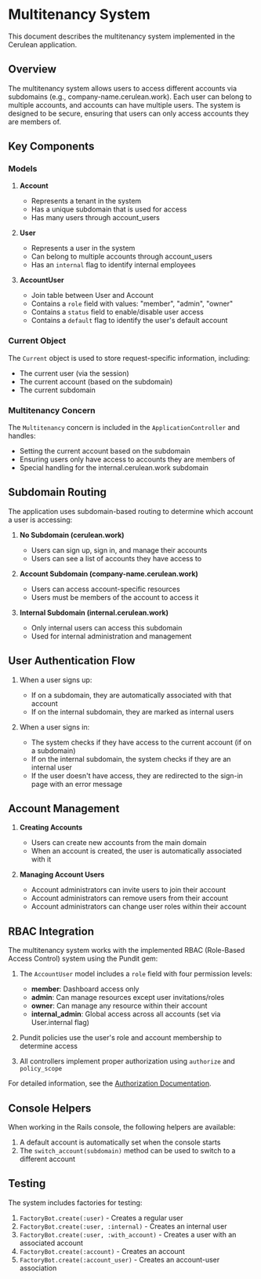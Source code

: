 # Multitenancy System

This document describes the multitenancy system implemented in the Cerulean application.

## Overview

The multitenancy system allows users to access different accounts via subdomains (e.g., company-name.cerulean.work). Each user can belong to multiple accounts, and accounts can have multiple users. The system is designed to be secure, ensuring that users can only access accounts they are members of.

## Key Components

### Models

1. **Account**
   - Represents a tenant in the system
   - Has a unique subdomain that is used for access
   - Has many users through account_users

2. **User**
   - Represents a user in the system
   - Can belong to multiple accounts through account_users
   - Has an `internal` flag to identify internal employees

3. **AccountUser**
   - Join table between User and Account
   - Contains a `role` field with values: "member", "admin", "owner"
   - Contains a `status` field to enable/disable user access
   - Contains a `default` flag to identify the user's default account

### Current Object

The `Current` object is used to store request-specific information, including:
- The current user (via the session)
- The current account (based on the subdomain)
- The current subdomain

### Multitenancy Concern

The `Multitenancy` concern is included in the `ApplicationController` and handles:
- Setting the current account based on the subdomain
- Ensuring users only have access to accounts they are members of
- Special handling for the internal.cerulean.work subdomain

## Subdomain Routing

The application uses subdomain-based routing to determine which account a user is accessing:

1. **No Subdomain (cerulean.work)**
   - Users can sign up, sign in, and manage their accounts
   - Users can see a list of accounts they have access to

2. **Account Subdomain (company-name.cerulean.work)**
   - Users can access account-specific resources
   - Users must be members of the account to access it

3. **Internal Subdomain (internal.cerulean.work)**
   - Only internal users can access this subdomain
   - Used for internal administration and management

## User Authentication Flow

1. When a user signs up:
   - If on a subdomain, they are automatically associated with that account
   - If on the internal subdomain, they are marked as internal users

2. When a user signs in:
   - The system checks if they have access to the current account (if on a subdomain)
   - If on the internal subdomain, the system checks if they are an internal user
   - If the user doesn't have access, they are redirected to the sign-in page with an error message

## Account Management

1. **Creating Accounts**
   - Users can create new accounts from the main domain
   - When an account is created, the user is automatically associated with it

2. **Managing Account Users**
   - Account administrators can invite users to join their account
   - Account administrators can remove users from their account
   - Account administrators can change user roles within their account

## RBAC Integration

The multitenancy system works with the implemented RBAC (Role-Based Access Control) system using the Pundit gem:

1. The `AccountUser` model includes a `role` field with four permission levels:
   - **member**: Dashboard access only
   - **admin**: Can manage resources except user invitations/roles
   - **owner**: Can manage any resource within their account
   - **internal_admin**: Global access across all accounts (set via User.internal flag)

2. Pundit policies use the user's role and account membership to determine access
3. All controllers implement proper authorization using `authorize` and `policy_scope`

For detailed information, see the [Authorization Documentation](authorization.md).

## Console Helpers

When working in the Rails console, the following helpers are available:

1. A default account is automatically set when the console starts
2. The `switch_account(subdomain)` method can be used to switch to a different account

## Testing

The system includes factories for testing:

1. `FactoryBot.create(:user)` - Creates a regular user
2. `FactoryBot.create(:user, :internal)` - Creates an internal user
3. `FactoryBot.create(:user, :with_account)` - Creates a user with an associated account
4. `FactoryBot.create(:account)` - Creates an account
5. `FactoryBot.create(:account_user)` - Creates an account-user association
